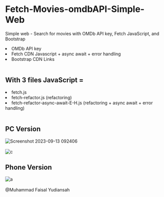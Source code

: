 # Fetch-Movies-omdbAPI-Simple-Web
Simple web - Search for movies with OMDb API key, Fetch JavaScript, and Bootstrap
<li>OMDb API key</li>
<li>Fetch CDN Javascript + async await + error handling </li>
<li>Bootstrap CDN Links</li>
<br>

## With 3 files JavaScript =
<li>fetch.js</li>
<li>fetch-refactor.js (refactoring)</li>
<li>fetch-refactor-async-await-E-H.js (refactoring + async await + error handling)</li>
<br>

## PC Version
![Screenshot 2023-09-13 092406](https://github.com/faisalyudiansah/Jquery-Movies-imdbAPI-Simple-Web/assets/142356615/c13990a1-efc1-40e7-bd5e-e0f074c239a9)
<br>
<br>
![c](https://github.com/faisalyudiansah/Jquery-Movies-imdbAPI-Simple-Web/assets/142356615/5ce1e308-8f5d-4a89-b82a-8d8161df97ba)
<br>
## Phone Version
![a](https://github.com/faisalyudiansah/Jquery-Movies-imdbAPI-Simple-Web/assets/142356615/dfa10446-9268-4414-8278-852da85d573f)
<br>
<br>
@Muhammad Faisal Yudiansah
